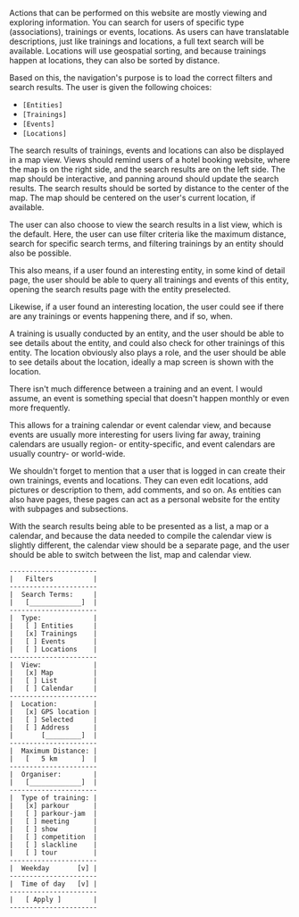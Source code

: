 Actions that can be performed on this website are mostly viewing and exploring information.
You can search for users of specific type (associations), trainings or events, locations.
As users can have translatable descriptions, just like trainings and locations,
a full text search will be available. Locations will use geospatial sorting, and because
trainings happen at locations, they can also be sorted by distance.

Based on this, the navigation's purpose is to load the correct filters and search results.
The user is given the following choices:

* `[Entities]`
* `[Trainings]`
* `[Events]`
* `[Locations]`

The search results of trainings, events and locations can also be displayed in a map view.
Views should remind users of a hotel booking website, where the map is on the right side,
and the search results are on the left side. The map should be interactive, and panning around
should update the search results. The search results should be sorted by distance to the center
of the map. The map should be centered on the user's current location, if available.

The user can also choose to view the search results in a list view, which is the default.
Here, the user can use filter criteria like the maximum distance, search for specific search terms,
and filtering trainings by an entity should also be possible.

This also means, if a user found an interesting entity, in some kind of detail page,
the user should be able to query all trainings and events of this entity,
opening the search results page with the entity preselected.

Likewise, if a user found an interesting location, the user could see if there are any
trainings or events happening there, and if so, when.

A training is usually conducted by an entity, and the user should be able to see
details about the entity, and could also check for other trainings of this entity.
The location obviously also plays a role, and the user should be able to see
details about the location, ideally a map screen is shown with the location.

There isn't much difference between a training and an event. I would assume, an event is
something special that doesn't happen monthly or even more frequently.

This allows for a training calendar or event calendar view, and because events
are usually more interesting for users living far away, training calendars are usually
region- or entity-specific, and event calendars are usually country- or world-wide.

We shouldn't forget to mention that a user that is logged in can create their own trainings,
events and locations. They can even edit locations, add pictures or description to them,
add comments, and so on. As entities can also have pages, these pages can act as
a personal website for the entity with subpages and subsections.

With the search results being able to be presented as a list, a map or a calendar,
and because the data needed to compile the calendar view is slightly different,
the calendar view should be a separate page, and the user should be able to switch
between the list, map and calendar view.

```text
----------------------
|   Filters          |
----------------------
|  Search Terms:     |
|   [_____________]  |
----------------------
|  Type:             |
|   [ ] Entities     |
|   [x] Trainings    |
|   [ ] Events       |
|   [ ] Locations    |
----------------------
|  View:             |
|   [x] Map          |
|   [ ] List         |
|   [ ] Calendar     |
----------------------
|  Location:         |
|   [x] GPS location |
|   [ ] Selected     |
|   [ ] Address      |
|       [_________]  |
----------------------
|  Maximum Distance: |
|   [   5 km      ]  |
----------------------
|  Organiser:        |
|   [_____________]  |
----------------------
|  Type of training: |
|   [x] parkour      |
|   [ ] parkour-jam  |
|   [ ] meeting      |
|   [ ] show         |
|   [ ] competition  |
|   [ ] slackline    |
|   [ ] tour         |
----------------------
|  Weekday       [v] |
----------------------
|  Time of day   [v] |
----------------------
|   [ Apply ]        |
----------------------
```